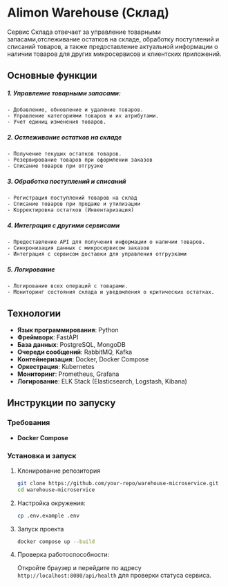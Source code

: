 # Alimon Warehouse (Склад)
 Сервис Склада отвечает за управление товарными запасами,отслеживание остатков на складе, обработку поступлений и списаний товаров, а также предоставление актуальной информации о наличии товаров для других микросервисов и клиентских приложений.


## Основные функции
##### 1. Управление товарными запасами:
    - Добавление, обновление и удаление товаров.
    - Управление категориями товаров и их атрибутами.
    - Учет единиц изменения товаров.
    
##### 2. Остлеживание остатков на складе
    - Получение текущих остатков товаров.
    - Резервирование товаров при оформлении заказов
    - Списание товаров при отгрузке

##### 3. Обработка поступлений и списаний
    - Регистрация поступлений товаров на склад
    - Списание товаров при продаже и утилизации
    - Корректировка остатков (Инвентаризация)
    
##### 4. Интеграция с другими сервисами
    - Предоставление API для получения информации о наличии товаров.
    - Синхронизация данных с микросервисом заказов
    - Интеграция с сервисом доставки для управления отгрузками

##### 5. Логирование
    - Логирование всех операций с товарами.
    - Мониторинг состояния склада и уведомления о критических остатках.

## Технологии
- **Язык программирования**: Python
- **Фреймворк**: FastAPI
- **База данных**: PostgreSQL, MongoDB
- **Очереди сообщений**: RabbitMQ, Kafka
- **Контейнеризация**: Docker, Docker Compose
- **Оркестрация**: Kubernetes
- **Мониторинг**: Prometheus, Grafana
- **Логирование**: ELK Stack (Elasticsearch, Logstash, Kibana)

## Инструкции по запуску
### Требования
- **Docker Compose**

### Установка и запуск
1. Клонирование репозитория 

    ```bash
    git clone https://github.com/your-repo/warehouse-microservice.git
    cd warehouse-microservice
    ```

2. Настройка окружения:

    ```bash
    cp .env.example .env
    ```

3. Запуск проекта

   ```bash
   docker compose up --build
   ```
4. Проверка работоспособности:

    Откройте браузер и перейдите по адресу `http://localhost:8080/api/health` для проверки статуса сервиса.